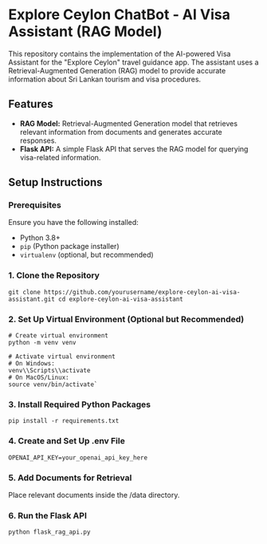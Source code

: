 
# Explore Ceylon ChatBot - AI Visa Assistant (RAG Model)

This repository contains the implementation of the AI-powered Visa Assistant for the "Explore Ceylon" travel guidance app. The assistant uses a Retrieval-Augmented Generation (RAG) model to provide accurate information about Sri Lankan tourism and visa procedures.


## Features

- **RAG Model:** Retrieval-Augmented Generation model that retrieves relevant information from documents and generates accurate responses.
- **Flask API:** A simple Flask API that serves the RAG model for querying visa-related information.

## Setup Instructions

### Prerequisites

Ensure you have the following installed:

- Python 3.8+
- `pip` (Python package installer)
- `virtualenv` (optional, but recommended)

### 1. Clone the Repository


`git clone https://github.com/yourusername/explore-ceylon-ai-visa-assistant.git
cd explore-ceylon-ai-visa-assistant `

### 2. Set Up Virtual Environment (Optional but Recommended)


```
# Create virtual environment
python -m venv venv

# Activate virtual environment
# On Windows:
venv\\Scripts\\activate
# On MacOS/Linux:
source venv/bin/activate`
```

### 3. Install Required Python Packages

`pip install -r requirements.txt`

### 4. Create and Set Up .env File

`OPENAI_API_KEY=your_openai_api_key_here`

### 5. Add Documents for Retrieval

Place relevant documents inside the /data directory.

### 6. Run the Flask API

`python flask_rag_api.py`




